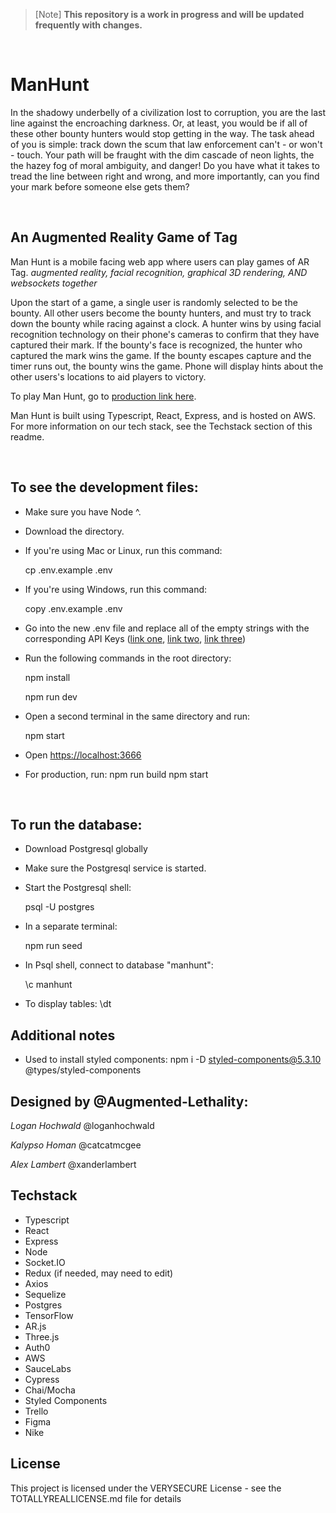   > [Note]
  > **This repository is a work in progress and will be updated frequently with changes.**

<br>

# ManHunt

In the shadowy underbelly of a civilization lost to corruption, you are the last line against the encroaching darkness. Or, at least, you would be if all of these other bounty hunters would stop getting in the way. The task ahead of you is simple: track down the scum that law enforcement can't - or won't - touch. Your path will be fraught with the dim cascade of neon lights, the the hazey fog of moral ambiguity, and danger! Do you have what it takes to tread the line between right and wrong, and more importantly, can you find your mark before someone else gets them?
 
<br>

## An Augmented Reality Game of Tag
Man Hunt is a mobile facing web app where users can play games of AR Tag. 
*augmented reality, facial recognition, graphical 3D rendering, AND websockets together*

Upon the start of a game, a single user is randomly selected to be the bounty. All other users become the bounty hunters, and must try to track down the bounty while racing against a clock. A hunter wins by using facial recognition technology on their phone's cameras to confirm that they have captured their mark. If the bounty's face is recognized, the hunter who captured the mark wins the game. If the bounty escapes capture and the timer runs out, the bounty wins the game. Phone will display hints about the other users's locations to aid players to victory.

To play Man Hunt, go to [production link here](productionlinkhere).

Man Hunt is built using Typescript, React, Express, and is hosted on AWS. For more information on our tech stack, see the Techstack section of this readme. 

<br>


## To see the development files:
* Make sure you have Node ^.
* Download the directory.
* If you're using Mac or Linux, run this command:

    cp .env.example .env

* If you're using Windows, run this command:

    copy .env.example .env

* Go into the new .env file and replace all of the empty strings with the corresponding API Keys ([link one](link), [link two](link), [link three](link))
* Run the following commands in the root directory:

    npm install

    npm run dev

* Open a second terminal in the same directory and run:

    npm start


* Open [https://localhost:3666](https://localhost:3666)

* For production, run:
  npm run build
  npm start

<br>


## To run the database:
* Download Postgresql globally 
* Make sure the Postgresql service is started. 
* Start the Postgresql shell:

    psql -U postgres

* In a separate terminal:

    npm run seed

* In Psql shell, connect to database "manhunt":

    \c manhunt    
    
* To display tables:
    \dt 

## Additional notes

* Used to install styled components:
    npm i -D styled-components@5.3.10 @types/styled-components

## Designed by @Augmented-Lethality:
  *Logan Hochwald*
  @loganhochwald

  *Kalypso Homan* 
  @catcatmcgee

  *Alex Lambert*
  @xanderlambert


## Techstack
* Typescript 
* React 
* Express 
* Node 
* Socket.IO 
* Redux (if needed, may need to edit)
* Axios
* Sequelize 
* Postgres 
* TensorFlow
* AR.js
* Three.js
* Auth0
* AWS
* SauceLabs
* Cypress
* Chai/Mocha
* Styled Components
* Trello
* Figma
* Nike


## License
This project is licensed under the VERYSECURE License - see the TOTALLYREALLICENSE.md file for details
